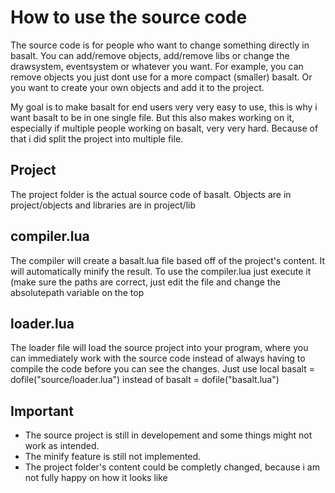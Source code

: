 # How to use the source code

The source code is for people who want to change something directly in basalt. You can add/remove objects, add/remove libs or change the drawsystem, eventsystem or whatever you want. For example, you can remove objects you just dont use for a more compact (smaller) basalt. Or you want to create your own objects and add it to the project.

My goal is to make basalt for end users very very easy to use, this is why i want basalt to be in one single file. But this also makes working on it, especially if multiple people working on basalt, very very hard. Because of that i did split the project into multiple file.

## Project

The project folder is the actual source code of basalt. Objects are in project/objects and libraries are in project/lib

## compiler.lua

The compiler will create a basalt.lua file based off of the project's content. It will automatically minify the result. To use the compiler.lua just execute it (make sure the paths are correct, just edit the file and change the absolutepath variable on the top

## loader.lua

The loader file will load the source project into your program, where you can immediately work with the source code instead of always having to compile the code before you can see the changes. Just use local basalt = dofile("source/loader.lua") instead of basalt = dofile("basalt.lua")

## Important

- The source project is still in developement and some things might not work as intended. 
- The minify feature is still not implemented.
- The project folder's content could be completly changed, because i am not fully happy on how it looks like
